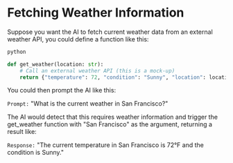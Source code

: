 # Fetching Weather Information

Suppose you want the AI to fetch current weather data from an external weather API, you could define a function like this:

```python
python

def get_weather(location: str):
    # Call an external weather API (this is a mock-up)
    return {"temperature": 72, "condition": "Sunny", "location": location}
```

You could then prompt the AI like this:

`Prompt:` "What is the current weather in San Francisco?"

The AI would detect that this requires weather information and trigger the get_weather function with "San Francisco" as the argument, returning a result like:

`Response:` "The current temperature in San Francisco is 72°F and the condition is Sunny."